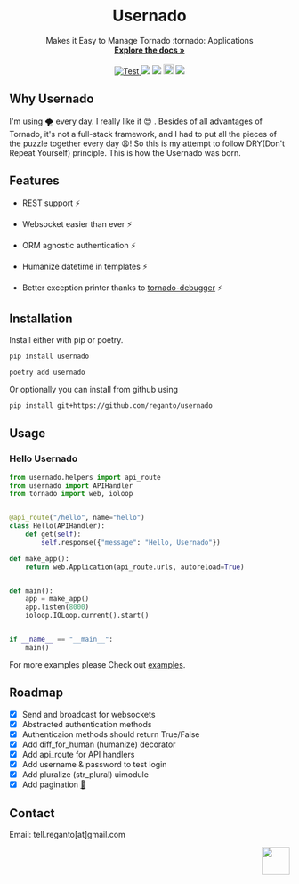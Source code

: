 <a id="top"></a>
<br />

<div align="center">
  <h1>Usernado</h1>
  <p align="center">
    Makes it Easy to Manage Tornado :tornado: Applications
    <br />
    <a href="https://usernado.readthedocs.io/en/latest/"><strong>Explore the docs »</strong></a>
    <br />
    <br />
    <a href="https://github.com/reganto/usernado/actions?query=workflow%3ALinters+event%3Apush+branch%3Amaster" target="_blank">
    <img src="https://github.com/reganto/usernado/workflows/Linters/badge.svg?event=push&branch=master" alt="Test">
    </a>
    <a href="https://github.com/reganto/Usernado/issues"><img src="https://img.shields.io/github/issues/reganto/usernado"></a> <a href="https://github.com/reganto/usernado/blob/master/LICENSE.txt"><img src="https://img.shields.io/github/license/reganto/usernado"></a>  <a href="https://badge.fury.io/py/usernado"><img src="https://badge.fury.io/py/usernado.svg" alt="PyPI version" height="18"></a> <a href="https://pepy.tech/project/usernado"><img src="https://pepy.tech/badge/usernado"/></a>
  </p>
</div>

<!-- Why Userndo  -->

## Why Usernado

I'm using 🌪️ every day. I really like it 😍 . Besides of all advantages of Tornado, it's not a full-stack framework, and I had to put all the pieces of the puzzle together every day 😩! So this is my attempt to follow DRY(Don't Repeat Yourself) principle. This is how the Usernado was born.

<!-- Features -->

## Features

- REST support :zap:

- Websocket easier than ever :zap:

- ORM agnostic authentication :zap:

- Humanize datetime in templates :zap:

- Better exception printer thanks to [tornado-debugger](https://github.com/bhch/tornado-debugger) :zap:

<!-- Getting Started -->

## Installation

Install either with pip or poetry.

```bash
pip install usernado
```
```bash
poetry add usernado
```

Or optionally you can install from github using 
```bash 
pip install git+https://github.com/reganto/usernado
```

<!-- USAGE EXAMPLES -->

## Usage

### Hello Usernado

```python
from usernado.helpers import api_route
from usernado import APIHandler
from tornado import web, ioloop


@api_route("/hello", name="hello")
class Hello(APIHandler):
    def get(self):
        self.response({"message": "Hello, Usernado"})

def make_app():
    return web.Application(api_route.urls, autoreload=True)


def main():
    app = make_app()
    app.listen(8000)
    ioloop.IOLoop.current().start()


if __name__ == "__main__":
    main()
```

For more examples please Check out [examples](https://github.com/reganto/Usernado/tree/master/example).

<!-- ROADMAP -->

## Roadmap

- [x] Send and broadcast for websockets
- [x] Abstracted authentication methods
- [x] Authenticaion methods should return True/False
- [x] Add diff_for_human (humanize) decorator
- [x] Add api_route for API handlers
- [x] Add username & password to test login 
- [x] Add pluralize (str_plural) uimodule
- [x] Add pagination [:link:](https://github.com/reganto/tornado-pagination)

<!-- CONTACT -->

## Contact

Email: tell.reganto[at]gmail.com

<p align="right"><a href="#top"><img src="https://raw.githubusercontent.com/DjangoEx/python-engineer-roadmap/main/statics/top.png" width=50 height=50 /></a></p>
